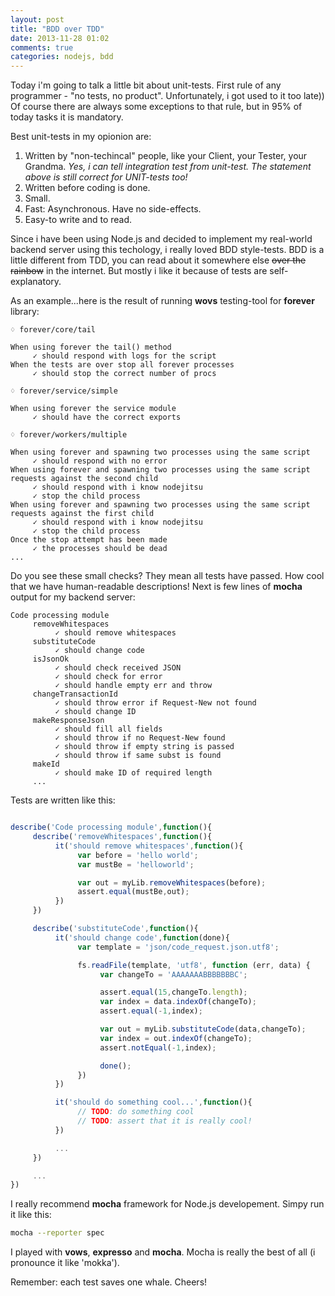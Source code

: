 ```yaml
---
layout: post
title: "BDD over TDD"
date: 2013-11-28 01:02
comments: true
categories: nodejs, bdd
---
```


Today i'm going to talk a little bit about unit-tests. First rule of any programmer - "no tests, no product". Unfortunately, i got used to it too late)) Of course there are always some exceptions to that rule, but in 95% of today tasks it is mandatory. 

Best unit-tests in my opionion are:

1. Written by "non-techincal" people, like your Client, your Tester, your Grandma. 
  *Yes, i can tell integration test from unit-test. The statement above is still correct for UNIT-tests too!*
2. Written before coding is done. 
3. Small. 
4. Fast: Asynchronous. Have no side-effects. 
5. Easy-to write and to read.

Since i have been using Node.js and decided to implement my real-world backend server using this techology, i really loved BDD style-tests.
BDD is a little different from TDD, you can read about it somewhere else ~~over the rainbow~~ in the internet. But mostly i like it because of tests are self-explanatory.

As an example...here is the result of running **wovs** testing-tool for **forever** library:

```
♢ forever/core/tail 

When using forever the tail() method
     ✓ should respond with logs for the script
When the tests are over stop all forever processes
     ✓ should stop the correct number of procs

♢ forever/service/simple 

When using forever the service module
     ✓ should have the correct exports

♢ forever/workers/multiple 

When using forever and spawning two processes using the same script
     ✓ should respond with no error
When using forever and spawning two processes using the same script requests against the second child
     ✓ should respond with i know nodejitsu
     ✓ stop the child process
When using forever and spawning two processes using the same script requests against the first child
     ✓ should respond with i know nodejitsu
     ✓ stop the child process
Once the stop attempt has been made
     ✓ the processes should be dead
...
```

Do you see these small checks? They mean all tests have passed. How cool that we have human-readable descriptions!
Next is few lines of **mocha** output for my backend server:
```
Code processing module
     removeWhitespaces
          ✓ should remove whitespaces 
     substituteCode
          ✓ should change code 
     isJsonOk
          ✓ should check received JSON 
          ✓ should check for error 
          ✓ should handle empty err and throw 
     changeTransactionId
          ✓ should throw error if Request-New not found 
          ✓ should change ID 
     makeResponseJson
          ✓ should fill all fields 
          ✓ should throw if no Request-New found 
          ✓ should throw if empty string is passed 
          ✓ should throw if same subst is found 
     makeId
          ✓ should make ID of required length 
     ...
```

Tests are written like this:
```js 

describe('Code processing module',function(){
     describe('removeWhitespaces',function(){
          it('should remove whitespaces',function(){
               var before = 'hello world';
               var mustBe = 'helloworld';

               var out = myLib.removeWhitespaces(before); 
               assert.equal(mustBe,out);
          })
     })

     describe('substituteCode',function(){
          it('should change code',function(done){
               var template = 'json/code_request.json.utf8';

               fs.readFile(template, 'utf8', function (err, data) {
                    var changeTo = 'AAAAAAABBBBBBBC';

                    assert.equal(15,changeTo.length);
                    var index = data.indexOf(changeTo);
                    assert.equal(-1,index);

                    var out = myLib.substituteCode(data,changeTo); 
                    var index = out.indexOf(changeTo);
                    assert.notEqual(-1,index);

                    done();
               })
          })

          it('should do something cool...',function(){
               // TODO: do something cool
               // TODO: assert that it is really cool!
          })

          ...
     })

     ...
})
```

I really recommend **mocha** framework for Node.js developement. Simpy run it like this:
```bash
mocha --reporter spec 
```
I played with **vows**, **expresso** and **mocha**.
Mocha is really the best of all (i pronounce it like 'mokka').

Remember: each test saves one whale. Cheers!



